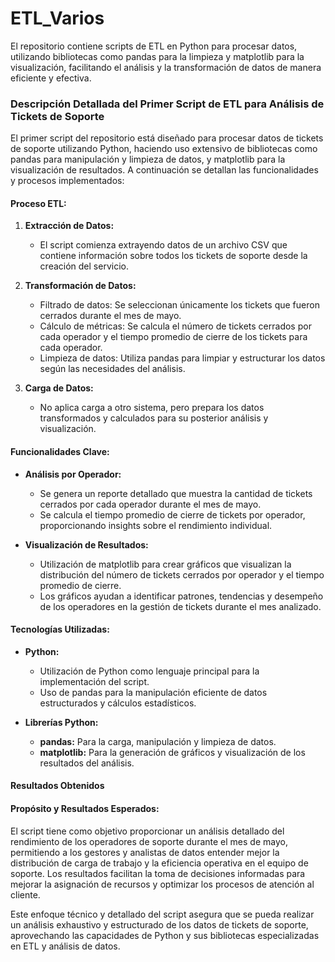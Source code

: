 # ETL_Varios
El repositorio contiene scripts de ETL en Python para procesar datos, utilizando bibliotecas como pandas para la limpieza y matplotlib para la visualización, facilitando el análisis y la transformación de datos de manera eficiente y efectiva.

### Descripción Detallada del Primer Script de ETL para Análisis de Tickets de Soporte

El primer script del repositorio está diseñado para procesar datos de tickets de soporte utilizando Python, haciendo uso extensivo de bibliotecas como pandas para manipulación y limpieza de datos, y matplotlib para la visualización de resultados. A continuación se detallan las funcionalidades y procesos implementados:

#### Proceso ETL:

1. **Extracción de Datos:**
   - El script comienza extrayendo datos de un archivo CSV que contiene información sobre todos los tickets de soporte desde la creación del servicio.

2. **Transformación de Datos:**
   - Filtrado de datos: Se seleccionan únicamente los tickets que fueron cerrados durante el mes de mayo.
   - Cálculo de métricas: Se calcula el número de tickets cerrados por cada operador y el tiempo promedio de cierre de los tickets para cada operador.
   - Limpieza de datos: Utiliza pandas para limpiar y estructurar los datos según las necesidades del análisis.

3. **Carga de Datos:**
   - No aplica carga a otro sistema, pero prepara los datos transformados y calculados para su posterior análisis y visualización.

#### Funcionalidades Clave:

- **Análisis por Operador:**
  - Se genera un reporte detallado que muestra la cantidad de tickets cerrados por cada operador durante el mes de mayo.
  - Se calcula el tiempo promedio de cierre de tickets por operador, proporcionando insights sobre el rendimiento individual.

- **Visualización de Resultados:**
  - Utilización de matplotlib para crear gráficos que visualizan la distribución del número de tickets cerrados por operador y el tiempo promedio de cierre.
  - Los gráficos ayudan a identificar patrones, tendencias y desempeño de los operadores en la gestión de tickets durante el mes analizado.

#### Tecnologías Utilizadas:

- **Python:**
  - Utilización de Python como lenguaje principal para la implementación del script.
  - Uso de pandas para la manipulación eficiente de datos estructurados y cálculos estadísticos.

- **Librerías Python:**
  - **pandas:** Para la carga, manipulación y limpieza de datos.
  - **matplotlib:** Para la generación de gráficos y visualización de los resultados del análisis.
#### Resultados Obtenidos


#### Propósito y Resultados Esperados:

El script tiene como objetivo proporcionar un análisis detallado del rendimiento de los operadores de soporte durante el mes de mayo, permitiendo a los gestores y analistas de datos entender mejor la distribución de carga de trabajo y la eficiencia operativa en el equipo de soporte. Los resultados facilitan la toma de decisiones informadas para mejorar la asignación de recursos y optimizar los procesos de atención al cliente.

Este enfoque técnico y detallado del script asegura que se pueda realizar un análisis exhaustivo y estructurado de los datos de tickets de soporte, aprovechando las capacidades de Python y sus bibliotecas especializadas en ETL y análisis de datos.
